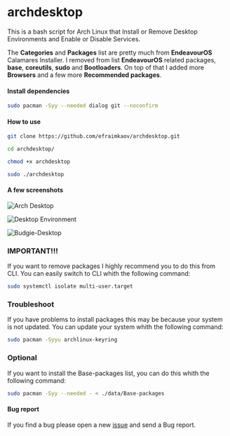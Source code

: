 # archdesktop

This is a bash script for Arch Linux that Install or Remove Desktop Environments and Enable or Disable Services.

The **Categories** and **Packages** list are pretty much from **EndeavourOS** Calamares Installer. I removed from list **EndeavourOS** related packages, **base**, **coreutils**, **sudo** and **Bootloaders**. On top of that I added more **Browsers** and a few more **Recommended packages**.

#### Install dependencies

```sh
sudo pacman -Syy --needed dialog git --noconfirm
```

#### How to use

```sh
git clone https://github.com/efraimkaov/archdesktop.git
```

```sh
cd archdesktop/
```

```sh
chmod +x archdesktop
```

```sh
sudo ./archdesktop
```

#### A few screenshots

![Arch Desktop](https://github.com/efraimkaov/archdesktop/assets/63643635/ca991cb8-1e43-4f01-9010-2f8366334c1b)

![Desktop Environment](https://github.com/efraimkaov/archdesktop/assets/63643635/d1736a81-bf5d-467f-9238-e3112583a11a)

![Budgie-Desktop](https://github.com/efraimkaov/archdesktop/assets/63643635/b7baa614-2bb7-45b9-b353-51446c74b978)

### IMPORTANT!!!

If you want to remove packages I highly recommend you to do this from CLI. You can easily switch to CLI whith the following command:

```sh
sudo systemctl isolate multi-user.target
```

### Troubleshoot

If you have problems to install packages this may be because your system is not updated. You can update your system whith the following command:

```sh
sudo pacman -Syyu archlinux-keyring
```

### Optional

If you want to install the Base-packages list, you can do this whith the following command:

```sh
sudo pacman -Syy --needed - < ./data/Base-packages
```

#### Bug report

If you find a bug please open a new [issue](https://github.com/efraimkaov/archdesktop/issues) and send a Bug report.
